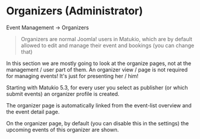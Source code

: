 # Organizers (Administrator)

Event Management -> Organizers

> Organizers are normal Joomla! users in Matukio, which are by default allowed to edit and manage their event and bookings (you can change that) 

In this section we are mostly going to look at the organize pages, not at the management / user part of them. An organizer view / page is not required for managing events! It's just for presenting her / him!

Starting with Matukio 5.3, for every user you select as publisher (or which submit events) an organizer profile is created.  

The organizer page is automatically linked from the event-list overview and the event detail page. 

On the organizer page, by default (you can disable this in the settings) the upcoming events of this organizer are shown.




